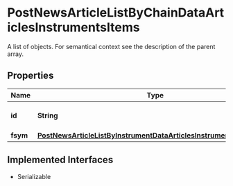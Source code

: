 

# PostNewsArticleListByChainDataArticlesInstrumentsItems

A list of objects. For semantical context see the description of the parent array.

## Properties

Name | Type | Description | Notes
------------ | ------------- | ------------- | -------------
**id** | **String** | Identifier of the instrument. |  [optional]
**fsym** | [**PostNewsArticleListByInstrumentDataArticlesInstrumentsItemsFsym**](PostNewsArticleListByInstrumentDataArticlesInstrumentsItemsFsym.md) |  |  [optional]


## Implemented Interfaces

* Serializable



